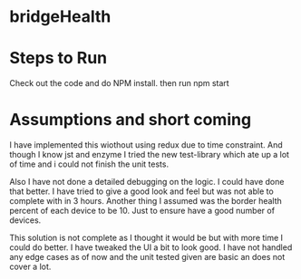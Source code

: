 # bridgeHealth

# Steps to Run

Check out the code and do NPM install.
then run npm start

# Assumptions and short coming

I have implemented this wiothout using redux due to time constraint. And though I know jst and enzyme I tried the new test-library which ate up a lot of time and i could not finish the unit tests.

Also I have not done a detailed debugging on the logic. I could have done that better.
I have tried to give a good look and feel but was not able to complete with in 3 hours.
Another thing I assumed was the border health percent of each device to be 10. Just to ensure have a good number of devices.

This solution is not complete as I thought it would be but with more time I could do better.
I have tweaked the UI a bit to look good.
I have not handled any edge cases as of now and the unit tested given are basic an does not cover a lot.
